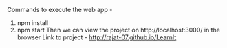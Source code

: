 Commands to execute the web app -
1. npm install
2. npm start
Then we can view the project on http://localhost:3000/ in the browser
Link to project - http://rajat-07.github.io/LearnIt
